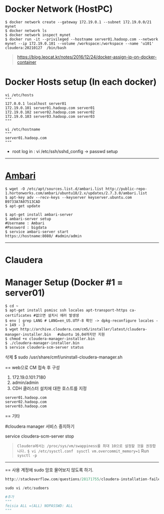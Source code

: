 # Docker Network (HostPC)

```
$ docker network create --gateway 172.19.0.1 --subnet 172.19.0.0/21 mynet
$ docker network ls
$ docker network inspect mynet
$ docker run -it --privileged --hostname server01.hadoop.com --network mynet --ip 172.19.0.101 --volume /workspace:/workspace --name 'u101' cloudera:20210127  /bin/bash
```

> https://blog.leocat.kr/notes/2016/12/24/docker-assign-ip-on-docker-container



# Docker Hosts setup (In each docker)



```
vi /etc/hosts
"""
127.0.0.1 localhost server01
172.19.0.101 server01.hadoop.com server01
172.19.0.102 server02.hadoop.com server02
172.19.0.103 server03.hadoop.com server03
"""

vi /etc/hostname
"""
server01.hadoop.com
"""
```

- root log in : vi /etc/ssh/sshd_config -> passwd setup


---

# [Ambari ](http://ambari.apache.org/install.html)

```
$ wget -O /etc/apt/sources.list.d/ambari.list http://public-repo-1.hortonworks.com/ambari/ubuntu18/2.x/updates/2.7.3.0/ambari.list
$ apt-key adv --recv-keys --keyserver keyserver.ubuntu.com B9733A7A07513CAD
$ apt-get update

$ apt-get install ambari-server
$ ambari-server setup
#Username : Ambari
#Password : bigdata
$ service ambari-server start
https://hostname:8080/ #admin/admin
```



---

# Claudera


# Manager Setup (Docker #1 = server01)
```
$ cd ~
$ apt-get install psmisc ssh locales apt-transport-https ca-certificates #없으면 설치시 에러 발생생
$ env | grep LANG # LANG=en_US.UTF-8 확인 -> dpkg-reconfigure locales -> 149 - 3
$ wget http://archive.cloudera.com/cm5/installer/latest/cloudera-manager-installer.bin   #ubuntu 16.04까지만 지원 
$ chmod +x cloudera-manager-installer.bin
$ ./cloudera-manager-installer.bin
$ service cloudera-scm-server status

```
삭제 
$ sudo /usr/share/cmf/uninstall-cloudera-manager.sh



== web으로 CM 접속 후 구성

1. 172.19.0.101:7180 
2. admin/admin
3. CDH 클러스터 설치에 대한 호스트를 지정
```
server01.hadoop.com
server02.hadoop.com
server03.hadoop.com
```





== 기타

#cloudera manager 서비스 중지하기

service cloudera-scm-server stop


> `Cloudera에서는 /proc/sys/vm/swappiness를 최대 10으로 설정할 것을 권장합니다.` 
> `$ vi /etc/sysctl.conf` ` sysctl vm.overcommit_memory=1` Run `sysctl -p`


---
== 사용 계정에 sudo 암호 물어보지 않도록 하기. 
```python
http://stackoverflow.com/questions/28171755/cloudera-installation-failed-to-detect-root-privileges-on-centos

sudo vi /etc/sudoers

#추가
"""
feisia ALL =(ALL) NOPASSWD: ALL
"""
```
